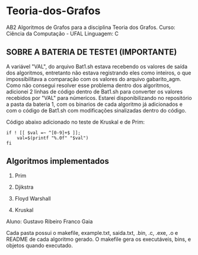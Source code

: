 # Teoria-dos-Grafos
AB2
Algoritmos de Grafos para a disciplina Teoria dos Grafos.
Curso: Ciência da Computação - UFAL
Linguagem: C

## SOBRE A BATERIA DE TESTE1 (IMPORTANTE)

A variável "VAL", do arquivo Bat1.sh estava recebendo os valores de saída dos algoritmos, entretanto não estava registrando eles como inteiros, o que impossibilitava a comparação com os valores do arquivo gabarito_agm. 
Como não consegui resolver esse problema dentro dos algoritmos, adicionei 2 linhas de código dentro de Bat1.sh para converter os valores recebidos por "VAL" para númericos. Estarei disponibilizando no repositório a pasta da bateria 1, com os binarios de cada algoritmo já adicionados e com o código de Bat1.sh com modificações sinalizadas dentro do código.

Código abaixo adicionado no teste de Kruskal e de Prim:

	if ! [[ $val =~ ^[0-9]+$ ]];
		val=$(printf "%.0f" "$val")
	fi

## Algoritmos implementados

1. Prim

2. Djikstra

3. Floyd Warshall

4. Kruskal

Aluno: Gustavo Ribeiro Franco Gaia

Cada pasta possui o makefile, example.txt, saida.txt, .bin, .c, .exe, .o e README de cada algoritmo gerado. O makefile gera os executáveis, bins, e objetos quando executado.


